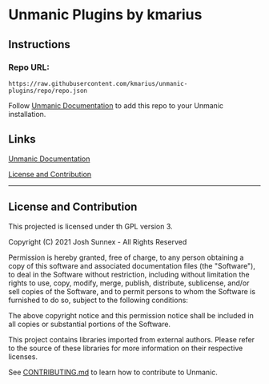 # Unmanic Plugins by kmarius

## Instructions

### Repo URL:
<!-- Replace the below link with your own repo URL (found in the 'repo' git branch) -->
```
https://raw.githubusercontent.com/kmarius/unmanic-plugins/repo/repo.json
```


Follow [Unmanic Documentation](http://docs.unmanic.app/docs/plugins/adding_a_custom_plugin_repo/) 
to add this repo to your Unmanic installation.


## Links

[Unmanic Documentation](https://docs.unmanic.app/docs/)

[License and Contribution](#license-and-contribution)


---
## License and Contribution

This projected is licensed under th GPL version 3. 

Copyright (C) 2021 Josh Sunnex - All Rights Reserved

Permission is hereby granted, free of charge, to any person obtaining a copy
of this software and associated documentation files (the "Software"), to deal
in the Software without restriction, including without limitation the rights
to use, copy, modify, merge, publish, distribute, sublicense, and/or sell
copies of the Software, and to permit persons to whom the Software is
furnished to do so, subject to the following conditions:
 
The above copyright notice and this permission notice shall be included in all
copies or substantial portions of the Software.

This project contains libraries imported from external authors.
Please refer to the source of these libraries for more information on their respective licenses.

See [CONTRIBUTING.md](docs/CONTRIBUTING.md) to learn how to contribute to Unmanic.

